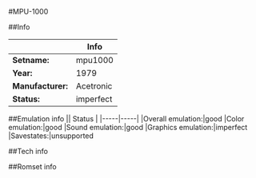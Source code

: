 #MPU-1000

##Info

||Info|
|-----|-----|
|**Setname:**|mpu1000
|**Year:**|1979
|**Manufacturer:**|Acetronic
|**Status:**|imperfect

##Emulation info
|| Status |
|-----|-----|
|Overall emulation:|good
|Color emulation:|good
|Sound emulation:|good
|Graphics emulation:|imperfect
|Savestates:|unsupported

##Tech info

##Romset info

<!--- START OF EDITED COMMENT DO NOT TOUCH TEXT ABOVE-->
